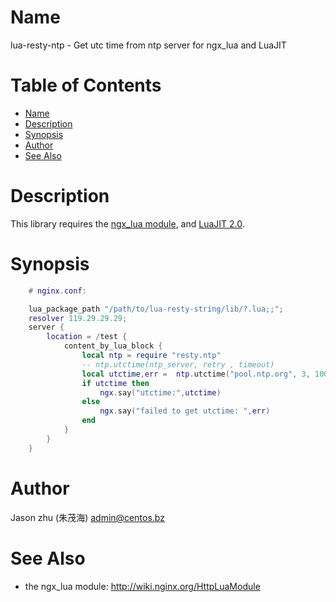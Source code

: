 Name
====

lua-resty-ntp - Get utc time from ntp server for ngx_lua and LuaJIT

Table of Contents
=================

* [Name](#name)
* [Description](#description)
* [Synopsis](#synopsis)
* [Author](#author)
* [See Also](#see-also)



Description
===========

This library requires the [ngx_lua module](http://wiki.nginx.org/HttpLuaModule), and [LuaJIT 2.0](http://luajit.org/luajit.html).

Synopsis
========

```lua
    # nginx.conf:

    lua_package_path "/path/to/lua-resty-string/lib/?.lua;;";
    resolver 119.29.29.29;
    server {
        location = /test {
            content_by_lua_block {
                local ntp = require "resty.ntp"
                -- ntp.utctime(ntp_server, retry , timeout)
                local utctime,err =  ntp.utctime("pool.ntp.org", 3, 1000)
                if utctime then
                    ngx.say("utctime:",utctime)
                else
                    ngx.say("failed to get utctime: ",err)
                end           
            }
        }
    }

```

Author
======

Jason zhu (朱茂海) <admin@centos.bz>

See Also
========
* the ngx_lua module: http://wiki.nginx.org/HttpLuaModule